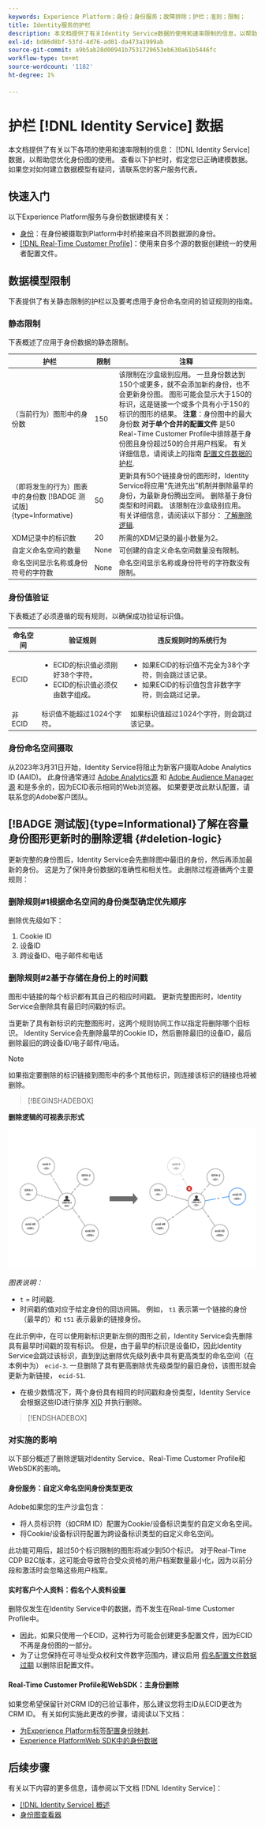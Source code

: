 ```yaml
---
keywords: Experience Platform；身份；身份服务；故障排除；护栏；准则；限制；
title: Identity服务的护栏
description: 本文档提供了有关Identity Service数据的使用和速率限制的信息，以帮助您优化身份图的使用。
exl-id: bd86d8bf-53fd-4d76-ad01-da473a1999ab
source-git-commit: a9b5ab28d00941b7531729653eb630a61b5446fc
workflow-type: tm+mt
source-wordcount: '1182'
ht-degree: 1%

---
```


# 护栏 [!DNL Identity Service] 数据

本文档提供了有关以下各项的使用和速率限制的信息： [!DNL Identity Service] 数据，以帮助您优化身份图的使用。 查看以下护栏时，假定您已正确建模数据。 如果您对如何建立数据模型有疑问，请联系您的客户服务代表。

## 快速入门

以下Experience Platform服务与身份数据建模有关：

* [身份](home.md)：在身份被摄取到Platform中时桥接来自不同数据源的身份。
* [[!DNL Real-Time Customer Profile]](../profile/home.md)：使用来自多个源的数据创建统一的使用者配置文件。

## 数据模型限制

下表提供了有关静态限制的护栏以及要考虑用于身份命名空间的验证规则的指南。

### 静态限制

下表概述了应用于身份数据的静态限制。

| 护栏 | 限制 | 注释 |
| --- | --- | --- |
| （当前行为）图形中的身份数 | 150 | 该限制在沙盒级别应用。 一旦身份数达到150个或更多，就不会添加新的身份，也不会更新身份图。 图形可能会显示大于150的标识，这是链接一个或多个具有小于150的标识的图形的结果。 **注意**：身份图中的最大身份数 **对于单个合并的配置文件** 是50 Real-Time Customer Profile中排除基于身份图且身份超过50的合并用户档案。 有关详细信息，请阅读上的指南 [配置文件数据的护栏](../profile/guardrails.md). |
| （即将发生的行为）图表中的身份数 [!BADGE 测试版]{type=Informative} | 50 | 更新具有50个链接身份的图形时，Identity Service将应用“先进先出”机制并删除最早的身份，为最新身份腾出空间。 删除基于身份类型和时间戳。 该限制在沙盒级别应用。 有关详细信息，请阅读以下部分： [了解删除逻辑](#deletion-logic). |
| XDM记录中的标识数 | 20 | 所需的XDM记录的最小数量为2。 |
| 自定义命名空间的数量 | None | 可创建的自定义命名空间数量没有限制。 |
| 命名空间显示名称或身份符号的字符数 | None | 命名空间显示名称或身份符号的字符数没有限制。 |

### 身份值验证

下表概述了必须遵循的现有规则，以确保成功验证标识值。

| 命名空间 | 验证规则 | 违反规则时的系统行为 |
| --- | --- | --- |
| ECID | <ul><li>ECID的标识值必须刚好38个字符。</li><li>ECID的标识值必须仅由数字组成。</li></ul> | <ul><li>如果ECID的标识值不完全为38个字符，则会跳过该记录。</li><li>如果ECID的标识值包含非数字字符，则会跳过记录。</li></ul> |
| 非ECID | 标识值不能超过1024个字符。 | 如果标识值超过1024个字符，则会跳过该记录。 |

### 身份命名空间摄取

从2023年3月31日开始，Identity Service将阻止为新客户摄取Adobe Analytics ID (AAID)。 此身份通常通过 [Adobe Analytics源](../sources/connectors/adobe-applications/analytics.md) 和 [Adobe Audience Manager源](../sources//connectors/adobe-applications/audience-manager.md) 和是多余的，因为ECID表示相同的Web浏览器。 如果要更改此默认配置，请联系您的Adobe客户团队。

## [!BADGE 测试版]{type=Informational}了解在容量身份图形更新时的删除逻辑 {#deletion-logic}

更新完整的身份图后，Identity Service会先删除图中最旧的身份，然后再添加最新的身份。 这是为了保持身份数据的准确性和相关性。 此删除过程遵循两个主要规则：

### 删除规则#1根据命名空间的身份类型确定优先顺序

删除优先级如下：

1. Cookie ID
2. 设备ID
3. 跨设备ID、电子邮件和电话

### 删除规则#2基于存储在身份上的时间戳

图形中链接的每个标识都有其自己的相应时间戳。 更新完整图形时，Identity Service会删除具有最旧时间戳的标识。

当更新了具有新标识的完整图形时，这两个规则协同工作以指定将删除哪个旧标识。 Identity Service会先删除最早的Cookie ID，然后删除最旧的设备ID，最后删除最旧的跨设备ID/电子邮件/电话。

>[!NOTE]
>
>如果指定要删除的标识链接到图形中的多个其他标识，则连接该标识的链接也将被删除。

>[!BEGINSHADEBOX]

**删除逻辑的可视表示形式**

![为容纳最新标识而删除的最旧标识的示例](./images/graph-limits-v3.png)

*图表说明：*

* `t` = 时间戳.
* 时间戳的值对应于给定身份的回访间隔。 例如， `t1` 表示第一个链接的身份（最早的）和 `t51` 表示最新的链接身份。

在此示例中，在可以使用新标识更新左侧的图形之前，Identity Service会先删除具有最早时间戳的现有标识。 但是，由于最早的标识是设备ID，因此Identity Service会跳过该标识，直到到达删除优先级列表中具有更高类型的命名空间（在本例中为） `ecid-3`. 一旦删除了具有更高删除优先级类型的最旧身份，该图形就会更新为新链接， `ecid-51`.

* 在极少数情况下，两个身份具有相同的时间戳和身份类型，Identity Service会根据这些ID进行排序 [XID](./api/list-native-id.md) 并执行删除。

>[!ENDSHADEBOX]

### 对实施的影响

以下部分概述了删除逻辑对Identity Service、Real-Time Customer Profile和WebSDK的影响。

#### 身份服务：自定义命名空间身份类型更改

Adobe如果您的生产沙盒包含：

* 将人员标识符（如CRM ID）配置为Cookie/设备标识类型的自定义命名空间。
* 将Cookie/设备标识符配置为跨设备标识类型的自定义命名空间。

此功能可用后，超过50个标识限制的图形将减少到50个标识。 对于Real-Time CDP B2C版本，这可能会导致符合受众资格的用户档案数量最小化，因为以前分段和激活时会忽略这些用户档案。

#### 实时客户个人资料：假名个人资料设置

删除仅发生在Identity Service中的数据，而不发生在Real-time Customer Profile中。

* 因此，如果只使用一个ECID，这种行为可能会创建更多配置文件，因为ECID不再是身份图的一部分。
* 为了让您保持在可寻址受众权利文件数字范围内，建议启用 [假名配置文件数据过期](../profile/pseudonymous-profiles.md) 以删除旧配置文件。

#### Real-Time Customer Profile和WebSDK：主身份删除

如果您希望保留针对CRM ID的已验证事件，那么建议您将主ID从ECID更改为CRM ID。 有关如何实施此更改的步骤，请阅读以下文档：

* [为Experience Platform标签配置身份映射](../tags/extensions/client/web-sdk/data-element-types.md#identity-map).
* [Experience PlatformWeb SDK中的身份数据](../edge/identity/overview.md#using-identitymap)

## 后续步骤

有关以下内容的更多信息，请参阅以下文档 [!DNL Identity Service]：

* [[!DNL Identity Service] 概述](home.md)
* [身份图查看器](ui/identity-graph-viewer.md)
